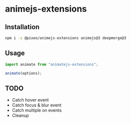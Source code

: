 # animejs-extensions

## Installation
```bash
npm i -s @pixeo/animejs-extensions animejs@3 deepmerge@3
```

## Usage
```js
import animate from "animatejs-extensions";

animate(options);
```

## TODO
- Catch hover event
- Catch focus & blur event
- Catch multiple on events
- Cleanup

